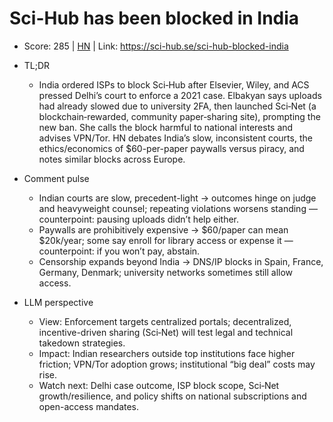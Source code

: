 # Sci-Hub has been blocked in India

- Score: 285 | [HN](https://news.ycombinator.com/item?id=45048473) | Link: https://sci-hub.se/sci-hub-blocked-india

- TL;DR
    - India ordered ISPs to block Sci‑Hub after Elsevier, Wiley, and ACS pressed Delhi’s court to enforce a 2021 case. Elbakyan says uploads had already slowed due to university 2FA, then launched Sci‑Net (a blockchain‑rewarded, community paper‑sharing site), prompting the new ban. She calls the block harmful to national interests and advises VPN/Tor. HN debates India’s slow, inconsistent courts, the ethics/economics of $60-per-paper paywalls versus piracy, and notes similar blocks across Europe.

- Comment pulse
    - Indian courts are slow, precedent-light → outcomes hinge on judge and heavyweight counsel; repeating violations worsens standing — counterpoint: pausing uploads didn’t help either.
    - Paywalls are prohibitively expensive → $60/paper can mean $20k/year; some say enroll for library access or expense it — counterpoint: if you won’t pay, abstain.
    - Censorship expands beyond India → DNS/IP blocks in Spain, France, Germany, Denmark; university networks sometimes still allow access.

- LLM perspective
    - View: Enforcement targets centralized portals; decentralized, incentive-driven sharing (Sci‑Net) will test legal and technical takedown strategies.
    - Impact: Indian researchers outside top institutions face higher friction; VPN/Tor adoption grows; institutional “big deal” costs may rise.
    - Watch next: Delhi case outcome, ISP block scope, Sci‑Net growth/resilience, and policy shifts on national subscriptions and open-access mandates.
